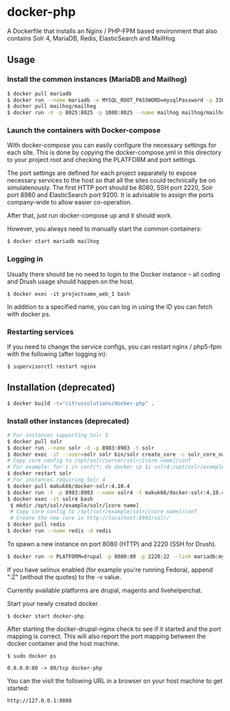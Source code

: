 # docker-php

A Dockerfile that installs an Nginx / PHP-FPM based environment that also contains Solr 4, MariaDB, Redis, ElasticSearch and MailHog.

## Usage

### Install the common instances (MariaDB and Mailhog)
```bash
$ docker pull mariadb
$ docker run --name mariadb -e MYSQL_ROOT_PASSWORD=mysqlPassword -p 3307:3306 -d mariadb:latest
$ docker pull mailhog/mailhog
$ docker run -d -p 8025:8025 -p 1080:8025 --name mailhog mailhog/mailhog
```

### Launch the containers with Docker-compose

With docker-compose you can easily configure the necessary settings for each site. This is done by copying the docker-compose.yml in this directory to your project root and checking the PLATFORM and port settings.

The port settings are defined for each project separately to expose necessary services to the host so that all the sites could technically be on simulatenously. The first HTTP port should be 8080, SSH port 2220, Solr port 8980 and ElasticSearch port 9200. It is advisable to assign the ports company-wide to allow easier co-operation.

After that, just run docker-compose up and it should work.

However, you always need to manually start the common containers:

```bash
$ docker start mariadb mailhog
```

### Logging in

Usually there should be no need to login to the Docker instance – all coding and Drush usage should happen on the host.

```
$ docker exec -it projectname_web_1 bash
```

In addition to a specified name, you can log in using the ID you can fetch with docker ps.

### Restarting services

If you need to change the service configs, you can restart nginx / php5-fpm with the following (after logging in):

```
$ supervisorctl restart nginx
```

## Installation (deprecated)

```bash
$ docker build -t="citrussolutions/docker-php" .
```

### Install other instances (deprecated)

```bash
# For instances supporting Solr 5
$ docker pull solr
$ docker run --name solr -d -p 8983:8983 -t solr
$ docker exec -it --user=solr solr bin/solr create_core -c solr_core_name
# Copy core config to /opt/solr/server/solr/[core name]/conf
# For example: for i in conf/*; do docker cp $i solr4:/opt/solr/example/solr/CORE/conf/; done
$ docker restart solr
# For instances requiring Solr 4
$ docker pull makuk66/docker-solr:4.10.4
$ docker run -t -p 8983:8983 --name solr4 -t makuk66/docker-solr:4.10.4
$ docker exec -it solr4 bash
 $ mkdir /opt/solr/example/solr/[core name]
 # Copy core config to /opt/solr/example/solr/[core name]/conf
 # Create the new core in http://localhost:8983/solr/
$ docker pull redis
$ docker run --name redis -d redis
```

To spawn a new instance on port 8080 (HTTP) and 2220 (SSH for Drush).

```bash
$ docker run -e PLATFORM=drupal -p 8080:80 -p 2220:22 --link mariadb:mysql --link redis:redis --link mailhog:mailhog --link solr:solr --name docker-php -v `pwd`:/wwwroot -d citrussolutions/docker-php
```

If you have selinux enabled (for example you're running Fedora), append ":Z" (without the quotes) to the -v value.

Currently available platforms are drupal, magento and livehelperchat.

Start your newly created docker.

```
$ docker start docker-php
```

After starting the docker-drupal-nginx check to see if it started and the port mapping is correct.  This will also report the port mapping between the docker container and the host machine.

```
$ sudo docker ps

0.0.0.0:80 -> 80/tcp docker-php
```

You can the visit the following URL in a browser on your host machine to get started:

```
http://127.0.0.1:8080
```
